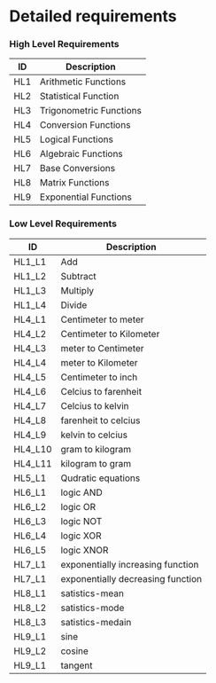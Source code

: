 # Detailed requirements  

### High Level Requirements  

| **ID** | **Description** |
| --- | --- |
| HL1 | Arithmetic Functions |
| HL2 | Statistical Function |
| HL3 | Trigonometric Functions |
| HL4 | Conversion Functions |
| HL5 | Logical Functions |
| HL6 | Algebraic Functions |
| HL7 | Base Conversions |
| HL8 | Matrix Functions |
| HL9 | Exponential Functions |

### Low Level Requirements


| **ID** | **Description** |
| --- | --- |
| HL1\_L1 | Add |
| HL1\_L2 | Subtract |
| HL1\_L3 | Multiply |
| HL1\_L4 | Divide |
| HL4_L1 | Centimeter to meter |
| HL4_L2 | Centimeter to Kilometer |
| HL4_L3 | meter to Centimeter |
| HL4_L4 | meter to Kilometer |
| HL4_L5 | Centimeter to inch |
| HL4_L6 | Celcius to farenheit |
| HL4_L7 | Celcius to kelvin |
| HL4_L8 | farenheit to celcius |
| HL4_L9 | kelvin to celcius |
| HL4_L10 | gram to kilogram |
| HL4_L11 | kilogram to gram |
| HL5_L1 | Qudratic equations  |
| HL6_L1 | logic AND |
| HL6_L2 | logic OR  |
| HL6_L3 | logic NOT  |
| HL6_L4 | logic XOR  |
| HL6_L5 | logic XNOR  |
| HL7_L1 | exponentially increasing function|
| HL7_L1 | exponentially decreasing  function|
| HL8_L1 | satistics-mean|
| HL8_L2 | satistics-mode|
| HL8_L3 | satistics-medain|
| HL9_L1 | sine |
| HL9_L2 | cosine |
| HL9_L1 | tangent |


